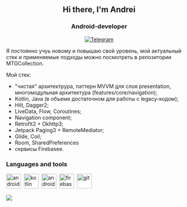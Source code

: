 <div id="header" align="center">
  <h2>Hi there, I'm Andrei</h2>
  <h3>Android-developer</h3>
</div>
<div id="socials" align="center">
  <a href="https://t.me/andrei_kslpv">
    <img src="https://img.shields.io/badge/Telegram-blue?style=for-the-badge&logo=telegram&logoColor=white" alt="Telegram"/>
  </a>  
</div>

Я постоянно учуь новому и повышаю свой уровень, мой актуальный стек и применяемые подходы можно посмотреть в репозитории MTGCollection.

Мой стек:
- "чистая" архитектрура, паттерн MVVM для слоя presentation, многомодульная архитектура (features/core/navigation);
- Kotlin, Java (в объеме достаточном для работы с legacy-кодом);
- Hilt, Dagger2;
- LiveData, Flow, Coroutines;
- Navigation component;
- Retrofit2 + Okhttp3;
- Jetpack Paging3 + RemoteMediator;
- Glide, Coil;
- Room, SharedPreferences
- сервисы Firebasee.

### Languages and tools 
<img src="https://cdn.jsdelivr.net/gh/devicons/devicon/icons/android/android-original-wordmark.svg" title="android" width="40" height="40"/>&nbsp; 
<img src="https://cdn.jsdelivr.net/gh/devicons/devicon/icons/kotlin/kotlin-original.svg" title="kotlin" width="40" height="40"/>&nbsp;
<img src="https://cdn.jsdelivr.net/gh/devicons/devicon/icons/androidstudio/androidstudio-original.svg" title="android studio" width="40" height="40"/>&nbsp; 
<img src="https://cdn.jsdelivr.net/gh/devicons/devicon/icons/firebase/firebase-plain-wordmark.svg" title="firebase" width="40" height="40"/>&nbsp;
<img src="https://cdn.jsdelivr.net/gh/devicons/devicon/icons/git/git-original.svg" title="git" width="40" height="40"/>&nbsp;

![](http://github-profile-summary-cards.vercel.app/api/cards/profile-details?username=andreikslpv&theme=default)

<!--
**andreikslpv/andreikslpv** is a ✨ _special_ ✨ repository because its `README.md` (this file) appears on your GitHub profile.

Here are some ideas to get you started:

- 🔭 I’m currently working on ...
- 🌱 I’m currently learning ...
- 👯 I’m looking to collaborate on ...
- 🤔 I’m looking for help with ...
- 💬 Ask me about ...
- 📫 How to reach me: ...
- 😄 Pronouns: ...
- ⚡ Fun fact: ...
-->
